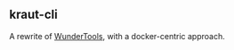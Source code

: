 kraut-cli
--------------

A rewrite of [WunderTools](http://wundertools.wunder.io), with a docker-centric approach.
